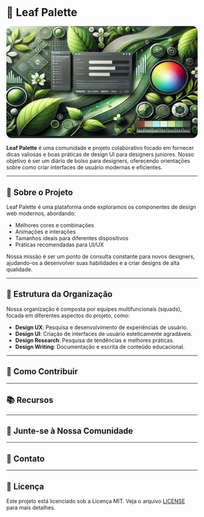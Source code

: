 # 🌿 Leaf Palette


<img width="1440" alt="dashboard_mockup" src="https://github.com/Leaf-Pallete/.github/blob/main/asssets/banner-readme.png">


**Leaf Palette** é uma comunidade e projeto colaborativo focado em fornecer dicas valiosas e boas práticas de design UI para designers juniores. Nosso objetivo é ser um diário de bolso para designers, oferecendo orientações sobre como criar interfaces de usuário modernas e eficientes.

---

## 🎨 Sobre o Projeto

Leaf Palette é uma plataforma onde exploramos os componentes de design web modernos, abordando:
- Melhores cores e combinações
- Animações e interações
- Tamanhos ideais para diferentes dispositivos
- Práticas recomendadas para UI/UX

Nossa missão é ser um ponto de consulta constante para novos designers, ajudando-os a desenvolver suas habilidades e a criar designs de alta qualidade.

---

## 🧩 Estrutura da Organização

Nossa organização é composta por equipes multifuncionais (squads), focada em diferentes aspectos do projeto, como:

- **Design UX**: Pesquisa e desenvolvimento de experiências de usuário.
- **Design UI**: Criação de interfaces de usuário esteticamente agradáveis.
- **Design Research**: Pesquisa de tendências e melhores práticas.
- **Design Writing**: Documentação e escrita de conteúdo educacional.

---

## 🚀 Como Contribuir

---

## 📚 Recursos


---

## 👥 Junte-se à Nossa Comunidade


---

## 📧 Contato


---

## 📝 Licença

Este projeto está licenciado sob a Licença MIT. Veja o arquivo [LICENSE](LICENSE.md) para mais detalhes.
